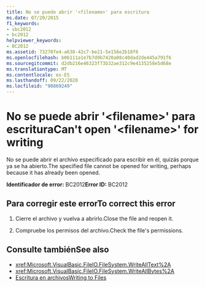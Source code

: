 ```yaml
---
title: No se puede abrir '<filename>' para escritura
ms.date: 07/20/2015
f1_keywords:
- vbc2012
- bc2012
helpviewer_keywords:
- BC2012
ms.assetid: 73270fe4-a638-42c7-be21-5e156e2b18f6
ms.openlocfilehash: b06111a1e7b7d9b7420a08c40dad2de445a791f6
ms.sourcegitcommit: d2db216e46323f73b32ae312c9e4135258e5d68e
ms.translationtype: MT
ms.contentlocale: es-ES
ms.lasthandoff: 09/22/2020
ms.locfileid: "90869249"
---
```

# <a name="cant-open-filename-for-writing"></a><span data-ttu-id="a7dcb-102">No se puede abrir '\<filename>' para escritura</span><span class="sxs-lookup"><span data-stu-id="a7dcb-102">Can't open '\<filename>' for writing</span></span>

<span data-ttu-id="a7dcb-103">No se puede abrir el archivo especificado para escribir en él, quizás porque ya se ha abierto.</span><span class="sxs-lookup"><span data-stu-id="a7dcb-103">The specified file cannot be opened for writing, perhaps because it has already been opened.</span></span>  
  
 <span data-ttu-id="a7dcb-104">**Identificador de error:** BC2012</span><span class="sxs-lookup"><span data-stu-id="a7dcb-104">**Error ID:** BC2012</span></span>  
  
## <a name="to-correct-this-error"></a><span data-ttu-id="a7dcb-105">Para corregir este error</span><span class="sxs-lookup"><span data-stu-id="a7dcb-105">To correct this error</span></span>  
  
1. <span data-ttu-id="a7dcb-106">Cierre el archivo y vuelva a abrirlo.</span><span class="sxs-lookup"><span data-stu-id="a7dcb-106">Close the file and reopen it.</span></span>  
  
2. <span data-ttu-id="a7dcb-107">Compruebe los permisos del archivo.</span><span class="sxs-lookup"><span data-stu-id="a7dcb-107">Check the file's permissions.</span></span>  
  
## <a name="see-also"></a><span data-ttu-id="a7dcb-108">Consulte también</span><span class="sxs-lookup"><span data-stu-id="a7dcb-108">See also</span></span>

- <xref:Microsoft.VisualBasic.FileIO.FileSystem.WriteAllText%2A>
- <xref:Microsoft.VisualBasic.FileIO.FileSystem.WriteAllBytes%2A>
- [<span data-ttu-id="a7dcb-109">Escritura en archivos</span><span class="sxs-lookup"><span data-stu-id="a7dcb-109">Writing to Files</span></span>](../../developing-apps/programming/drives-directories-files/writing-to-files.md)
